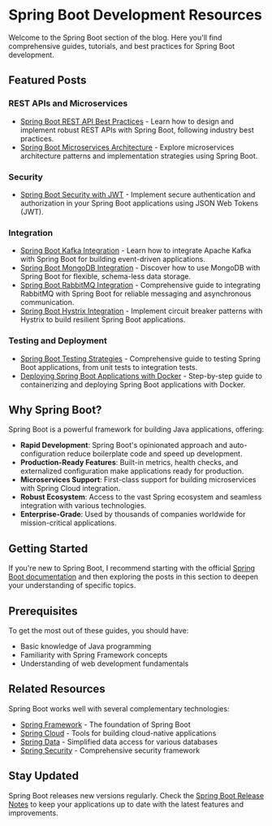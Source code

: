 # Spring Boot Development Resources

Welcome to the Spring Boot section of the blog. Here you'll find comprehensive guides, tutorials, and best practices for Spring Boot development.

## Featured Posts

### REST APIs and Microservices
- [Spring Boot REST API Best Practices](./posts/spring-boot-rest-api-best-practices.md) - Learn how to design and implement robust REST APIs with Spring Boot, following industry best practices.
- [Spring Boot Microservices Architecture](./posts/spring-boot-microservices-architecture.md) - Explore microservices architecture patterns and implementation strategies using Spring Boot.

### Security
- [Spring Boot Security with JWT](./posts/spring-boot-security-jwt.md) - Implement secure authentication and authorization in your Spring Boot applications using JSON Web Tokens (JWT).

### Integration
- [Spring Boot Kafka Integration](./posts/spring-boot-kafka-integration.md) - Learn how to integrate Apache Kafka with Spring Boot for building event-driven applications.
- [Spring Boot MongoDB Integration](./posts/spring-boot-mongodb-integration.md) - Discover how to use MongoDB with Spring Boot for flexible, schema-less data storage.
- [Spring Boot RabbitMQ Integration](./posts/spring-boot-rabbitmq-integration.md) - Comprehensive guide to integrating RabbitMQ with Spring Boot for reliable messaging and asynchronous communication.
- [Spring Boot Hystrix Integration](./posts/spring-boot-hystrix-integration.md) - Implement circuit breaker patterns with Hystrix to build resilient Spring Boot applications.

### Testing and Deployment
- [Spring Boot Testing Strategies](./posts/spring-boot-testing-strategies.md) - Comprehensive guide to testing Spring Boot applications, from unit tests to integration tests.
- [Deploying Spring Boot Applications with Docker](./posts/spring-boot-docker.md) - Step-by-step guide to containerizing and deploying Spring Boot applications with Docker.

## Why Spring Boot?

Spring Boot is a powerful framework for building Java applications, offering:

- **Rapid Development**: Spring Boot's opinionated approach and auto-configuration reduce boilerplate code and speed up development.
- **Production-Ready Features**: Built-in metrics, health checks, and externalized configuration make applications ready for production.
- **Microservices Support**: First-class support for building microservices with Spring Cloud integration.
- **Robust Ecosystem**: Access to the vast Spring ecosystem and seamless integration with various technologies.
- **Enterprise-Grade**: Used by thousands of companies worldwide for mission-critical applications.

## Getting Started

If you're new to Spring Boot, I recommend starting with the official [Spring Boot documentation](https://docs.spring.io/spring-boot/docs/current/reference/html/) and then exploring the posts in this section to deepen your understanding of specific topics.

## Prerequisites

To get the most out of these guides, you should have:

- Basic knowledge of Java programming
- Familiarity with Spring Framework concepts
- Understanding of web development fundamentals

## Related Resources

Spring Boot works well with several complementary technologies:

- [Spring Framework](https://spring.io/projects/spring-framework) - The foundation of Spring Boot
- [Spring Cloud](https://spring.io/projects/spring-cloud) - Tools for building cloud-native applications
- [Spring Data](https://spring.io/projects/spring-data) - Simplified data access for various databases
- [Spring Security](https://spring.io/projects/spring-security) - Comprehensive security framework

## Stay Updated

Spring Boot releases new versions regularly. Check the [Spring Boot Release Notes](https://github.com/spring-projects/spring-boot/wiki/Spring-Boot-Release-Notes) to keep your applications up to date with the latest features and improvements.